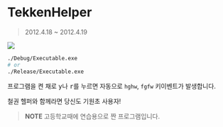 TekkenHelper
========
> 2012.4.18 ~ 2012.4.19

![](https://attachment.namu.wiki/%ED%92%8D%EC%8B%A0%EA%B6%8C__385362.jpg)

```bash
./Debug/Executable.exe
# or
./Release/Executable.exe
```

프로그램을 켠 채로 <kbd>y</kbd>나 <kbd>r</kbd>를 누르면 자동으로 `hghw`, `fgfw`
키이벤트가 발생합니다.

철권 헬퍼와 함께라면 당신도 기원초 사용자!

> **NOTE** 고등학교때에 연습용으로 짠 프로그램입니다.
